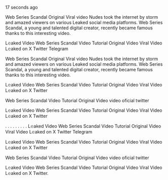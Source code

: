 17 seconds ago

Web Series Scandal Original Viral video Nudes took the internet by storm and amazed viewers on various Leaked social media platforms. Web Series Scandal, a young and talented digital creator, recently became famous thanks to this interesting video.

L𝚎aked Video Web Series Scandal Video Tutorial Original Video Viral Video L𝚎aked on X Twitter Telegram

Web Series Scandal Original Viral video Nudes took the internet by storm and amazed viewers on various Leaked social media platforms. Web Series Scandal, a young and talented digital creator, recently became famous thanks to this interesting video.

L𝚎aked Video Web Series Scandal Video Tutorial Original Video Viral Video L𝚎aked on X Twitter

Web Series Scandal Video Tutorial Original Video video oficial twitter

L𝚎aked Video Web Series Scandal Video Tutorial Original Video Viral Video L𝚎aked on X Twitter

. . . . . . . . . L𝚎aked Video Web Series Scandal Video Tutorial Original Video Viral Video L𝚎aked on X Twitter Telegram

L𝚎aked Video Web Series Scandal Video Tutorial Original Video Viral Video L𝚎aked on X Twitter

Web Series Scandal Video Tutorial Original Video video oficial twitter

L𝚎aked Video Web Series Scandal Video Tutorial Original Video Viral Video L𝚎aked on X Twitter.

